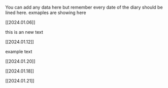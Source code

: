 You can add any data here but remember every date of the diary should be lined here. exmaples are showing here

[[2024.01.06]]

this is an new text

[[2024.01.12]]

example text

[[2024.01.20]]

[[2024.01.18]]

[[2024.01.21]]
